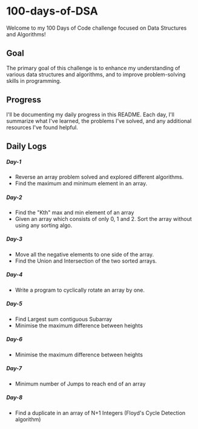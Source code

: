 # 100-days-of-DSA
Welcome to my 100 Days of Code challenge focused on Data Structures and Algorithms!

## Goal
The primary goal of this challenge is to enhance my understanding of various data structures and algorithms, and to improve problem-solving skills in programming.

## Progress
I'll be documenting my daily progress in this README. Each day, I'll summarize what I've learned, the problems I've solved, and any additional resources I've found helpful.

## Daily Logs
##### Day-1 
* Reverse an array problem solved and explored different algorithms.</br>
* Find the maximum and minimum element in an array.
##### Day-2
* Find the "Kth" max and min element of an array </br>
* Given an array which consists of only 0, 1 and 2. Sort the array without using any sorting algo.
##### Day-3
* Move all the negative elements to one side of the array.
* Find the Union and Intersection of the two sorted arrays.
##### Day-4
* Write a program to cyclically rotate an array by one.
##### Day-5
* Find Largest sum contiguous Subarray
* Minimise the maximum difference between heights
##### Day-6
* Minimise the maximum difference between heights
##### Day-7
* Minimum number of Jumps to reach end of an array
##### Day-8
* Find a duplicate in an array of N+1 Integers (Floyd's Cycle Detection algorithm)
